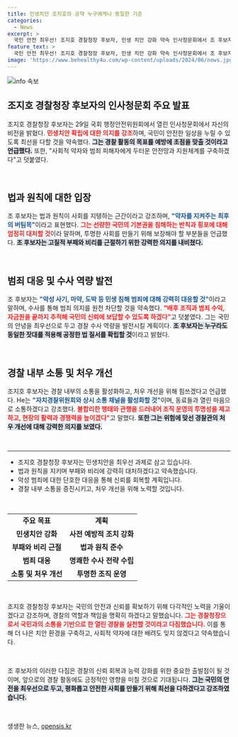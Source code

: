 ```yaml
---
title: 민생치안 조지호의 공약 누구에게나 동일한 기준
categories:
  - News
excerpt: >
  국민 안전 최우선! 조지호 경찰청장 후보자, 민생 치안 강화 약속 인사청문회에서 조 후보자는 범죄 예방과 경찰관 처우 개선을 강조하며 사회적 약자를 보호하겠다고 밝혔습니다. 클릭하여 그의 비전을 확인하세요!
feature_text: >
  국민 안전 최우선! 조지호 경찰청장 후보자, 민생 치안 강화 약속 인사청문회에서 조 후보자는 범죄 예방과 경찰관 처우 개선을 강조하며 사회적 약자를 보호하겠다고 밝혔습니다. 클릭하여 그의 비전을 확인하세요!
image: 'https://www.behealthy4u.com/wp-content/uploads/2024/06/news.jpg'
---
```


<p><img src="https://www.behealthy4u.com/wp-content/uploads/2024/06/news.jpg" alt="info 속보" /></p>

<h2 data-ke-size="size26">조지호 경찰청장 후보자의 인사청문회 주요 발표</h2>

<p data-ke-size="size16">조지호 경찰청장 후보자는 29일 국회 행정안전위원회에서 열린 인사청문회에서 자신의 비전을 밝혔다. <b><span style="color: #ee2323;">민생치안 확립에 대한 의지를 강조</span></b>하며, 국민이 안전한 일상을 누릴 수 있도록 최선을 다할 것을 약속했다. <b><span style="background-color: #21538527;">그는 경찰 활동의 목표를 예방에 초점을 맞출 것이라고 언급했다.</span></b> 또한, "사회적 약자와 범죄 피해자에게 두터운 안전망과 지원체계를 구축하겠다"고 덧붙였다.</p>

<p data-ke-size="size16">&nbsp;</p> 

<h2 data-ke-size="size26">법과 원칙에 대한 입장</h2>

<p data-ke-size="size16">조 후보자는 법과 원칙이 사회를 지탱하는 근간이라고 강조하며, <b><span style="color: #1a5490;">"약자를 지켜주는 최후의 버팀목"</span></b>이라고 표현했다. <b><span style="color: #ee2323;">그는 선량한 국민의 기본권을 침해하는 반칙과 횡포에 대해 엄정히 대처할 것</span></b>이라 말하며, 투명한 사회를 만들기 위해 보장해야 할 부분들을 언급했다. <b><span style="background-color: #21538527;">조 후보자는 고질적 부패와 비리를 근절하기 위한 강력한 의지를 내비쳤다.</span></b></p>

<p data-ke-size="size16">&nbsp;</p>

<h2 data-ke-size="size26">범죄 대응 및 수사 역량 발전</h2>

<p data-ke-size="size16">조 후보자는 <b><span style="color: #1a5490;">"악성 사기, 마약, 도박 등 민생 침해 범죄에 대해 강력히 대응할 것"</span></b>이라고 말하며, 수사를 통해 범죄 의지를 원천 차단할 것을 약속했다. <b><span style="color: #ee2323;">"배후 조직과 범죄 수익, 자금원을 끝까지 추적해 국민의 신뢰에 보답할 수 있도록 하겠다"</span></b>고 덧붙였다. 그는 국민의 안녕을 최우선으로 두고 경찰 수사 역량을 발전시킬 계획이다. <b><span style="background-color: #21538527;">조 후보자는 누구라도 동일한 잣대를 적용해 공정한 법 질서를 확립할 것</span></b>이라고 밝혔다.</p>

<p data-ke-size="size16">&nbsp;</p>

<h2 data-ke-size="size26">경찰 내부 소통 및 처우 개선</h2>

<p data-ke-size="size16">조지호 후보자는 경찰 내부의 소통을 활성화하고, 처우 개선을 위해 힘쓰겠다고 언급했다. He는 <b><span style="color: #1a5490;">"자치경찰위원회와 상시 소통 채널을 활성화할 것"</span></b>이며, 동료들과 열린 마음으로 소통하겠다고 강조했다. <b><span style="color: #ee2323;">불합리한 행태와 관행을 드러내어 조직 운영의 투명성을 제고하고, 현장의 활력과 경쟁력을 높이겠다"</span></b>고 말했다. <b><span style="background-color: #21538527;">또한 그는 위험에 맞선 경찰관의 처우 개선에 대해 강력한 의지를 보였다.</span></b></p>

<p data-ke-size="size16">&nbsp;</p>

<hr>

<ul>
    <li>조지호 경찰청장 후보자는 민생치안을 최우선 과제로 삼고 있습니다.</li>
    <li>법과 원칙을 지키며 부패와 비리에 강력히 대처하겠다고 약속했습니다.</li>
    <li>악성 범죄에 대한 단호한 대응을 통해 신뢰를 회복할 계획입니다.</li>
    <li>경찰 내부 소통을 증진시키고, 처우 개선을 위해 노력할 것입니다.</li>
</ul>

<p data-ke-size="size16">&nbsp;</p>

<table style="width: 100%;">
    <tr>
        <td style="text-align: center; height: 17px;"><b>주요 목표</b></td>
        <td style="text-align: center; height: 17px;"><b>계획</b></td>
    </tr>
    <tr>
        <td style="text-align: center; height: 17px;"><b>민생치안 강화</b></td>
        <td style="text-align: center; height: 17px;"><b>사전 예방적 조치 강화</b></td>
    </tr>
    <tr>
        <td style="text-align: center; height: 17px;"><b>부패와 비리 근절</b></td>
        <td style="text-align: center; height: 17px;"><b>법과 원칙 준수</b></td>
    </tr>
    <tr>
        <td style="text-align: center; height: 17px;"><b>범죄 대응</b></td>
        <td style="text-align: center; height: 17px;"><b>명쾌한 수사 전략 수립</b></td>
    </tr>
    <tr>
        <td style="text-align: center; height: 17px;"><b>소통 및 처우 개선</b></td>
        <td style="text-align: center; height: 17px;"><b>투명한 조직 운영</b></td>
    </tr>
</table>

<p data-ke-size="size16">&nbsp;</p>

<p data-ke-size="size16">조지호 경찰청장 후보자는 국민의 안전과 신뢰를 확보하기 위해 다각적인 노력을 기울이겠다고 강조하며, 경찰의 역할과 책임을 명확히 하겠다고 말했습니다. <b><span style="color: #ee2323;">그는 경찰청장으로서 국민과의 소통을 기반으로 한 열린 경찰을 실천할 것이라고 다짐했습니다.</span></b> 이를 통해 더 나은 치안 환경을 구축하고, 사회적 약자에 대한 배려도 잊지 않겠다고 약속했습니다.</p> 

<p data-ke-size="size16">&nbsp;</p> 

<p data-ke-size="size16">조 후보자의 이러한 다짐은 경찰의 신뢰 회복과 능력 강화를 위한 중요한 출발점이 될 것이며, 앞으로의 경찰 활동에도 긍정적인 영향을 미칠 것으로 기대됩니다. <b><span style="background-color: #21538527;">그는 국민의 안전을 최우선으로 두고, 평화롭고 안전한 사회를 만들기 위해 최선을 다하겠다고 강조하였습니다.</span></b></p>

<p data-ke-size="size16">&nbsp;</p>
생생한 뉴스, <a href="https://opensis.kr" rel="dofollow">opensis.kr</a>


